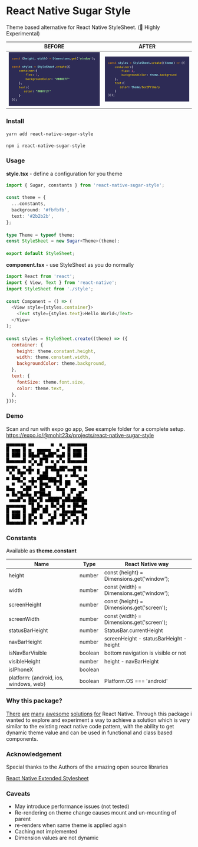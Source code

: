# React Native Sugar Style

Theme based alternative for React Native StyleSheet. (🧪 Highly Experimental)

| BEFORE                                | AFTER                              |
| ------------------------------------- | ---------------------------------- |
| ![Before](assets/before.png 'Before') | ![After](assets/after.png 'After') |

### Install

```
yarn add react-native-sugar-style

npm i react-native-sugar-style
```

### Usage

**style.tsx** - define a configuration for you theme

```typescript
import { Sugar, constants } from 'react-native-sugar-style';

const theme = {
  ...constants,
  background: '#fbfbfb',
  text: '#2b2b2b',
};

type Theme = typeof theme;
const StyleSheet = new Sugar<Theme>(theme);

export default StyleSheet;
```

**component.tsx** - use StyleSheet as you do normally

```javascript
import React from 'react';
import { View, Text } from 'react-native';
import StyleSheet from './style';

const Component = () => (
  <View style={styles.container}>
    <Text style={styles.text}>Hello World</Text>
  </View>
);

const styles = StyleSheet.create((theme) => ({
  container: {
    height: theme.constant.height,
    width: theme.constant.width,
    backgroundColor: theme.background,
  },
  text: {
    fontSize: theme.font.size,
    color: theme.text,
  },
}));
```

### Demo

Scan and run with expo go app, See example folder for a complete setup.
https://expo.io/@mohit23x/projects/react-native-sugar-style

![Scan QR with expo app](assets/qr.png 'Scan QR')

### Constants

Available as **theme.constant**

| Name                                   | Type    | React Native way                           |
| -------------------------------------- | ------- | ------------------------------------------ |
| height                                 | number  | const {height} = Dimensions.get('window'); |
| width                                  | number  | const {width} = Dimensions.get('window');  |
| screenHeight                           | number  | const {height} = Dimensions.get('screen'); |
| screenWidth                            | number  | const {width} = Dimensions.get('screen');  |
| statusBarHeight                        | number  | StatusBar.currentHeight                    |
| navBarHeight                           | number  | screenHeight - statusBarHeight - height    |
| isNavBarVisible                        | boolean | bottom navigation is visible or not        |
| visibleHeight                          | number  | height - navBarHeight                      |
| isIPhoneX                              | boolean |                                            |
| platform: {android, ios, windows, web} | boolean | Platform.OS === 'android'                  |

### Why this package?

[There](https://github.com/vitalets/react-native-extended-stylesheet) [are](https://github.com/wvteijlingen/react-native-themed-styles) [many](https://github.com/wvteijlingen/react-native-themed-styles) [awesome](https://github.com/Shopify/restyle) [solutions](https://github.com/callstack/react-theme-provider) [for](https://www.npmjs.com/package/simple-theme) React Native. Through this package i wanted to explore and experiment a way to achieve a solution which is very similar to the existing react native code pattern, with the ability to get dynamic theme value and can be used in functional and class based components.

### Acknowledgement

Special thanks to the Authors of the amazing open source libraries

[React Native Extended Stylesheet](https://github.com/vitalets/react-native-extended-stylesheet)

### Caveats

- May introduce performance issues (not tested)
- Re-rendering on theme change causes mount and un-mounting of parent
- re-renders when same theme is applied again
- Caching not implemented
- Dimension values are not dynamic

